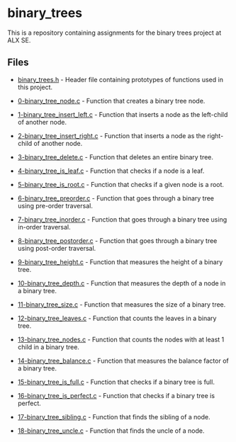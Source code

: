 # binary_trees

This is a repository containing assignments for the binary trees project at ALX SE.

## Files

- [binary_trees.h](binary_trees.h) - Header file containing prototypes of functions used in this project.

- [0-binary_tree_node.c](0-binary_tree_node.c) - Function that creates a binary tree node.

- [1-binary_tree_insert_left.c](1-binary_tree_insert_left.c) - Function that inserts a node as the left-child of another node.

- [2-binary_tree_insert_right.c](2-binary_tree_insert_right.c) - Function that inserts a node as the right-child of another node.

- [3-binary_tree_delete.c](3-binary_tree_delete.c) - Function that deletes an entire binary tree.

- [4-binary_tree_is_leaf.c](4-binary_tree_is_leaf.c) - Function that checks if a node is a leaf.

- [5-binary_tree_is_root.c](5-binary_tree_is_root.c) - Function that checks if a given node is a root.

- [6-binary_tree_preorder.c](6-binary_tree_preorder.c) - Function that goes through a binary tree using pre-order traversal.

- [7-binary_tree_inorder.c](7-binary_tree_inorder.c) - Function that goes through a binary tree using in-order traversal.

- [8-binary_tree_postorder.c](8-binary_tree_postorder.c) - Function that goes through a binary tree using post-order traversal.

- [9-binary_tree_height.c](9-binary_tree_height.c) - Function that measures the height of a binary tree.

- [10-binary_tree_depth.c](10-binary_tree_depth.c) - Function that measures the depth of a node in a binary tree.

- [11-binary_tree_size.c](11-binary_tree_size.c) - Function that measures the size of a binary tree.

- [12-binary_tree_leaves.c](12-binary_tree_leaves.c) - Function that counts the leaves in a binary tree.

- [13-binary_tree_nodes.c](13-binary_tree_nodes.c) - Function that counts the nodes with at least 1 child in a binary tree.

- [14-binary_tree_balance.c](14-binary_tree_balance.c) - Function that measures the balance factor of a binary tree.

- [15-binary_tree_is_full.c](15-binary_tree_is_full.c) - Function that checks if a binary tree is full.

- [16-binary_tree_is_perfect.c](16-binary_tree_is_perfect.c) - Function that checks if a binary tree is perfect.

- [17-binary_tree_sibling.c](17-binary_tree_sibling.c) - Function that finds the sibling of a node.

- [18-binary_tree_uncle.c](18-binary_tree_uncle.c) - Function that finds the uncle of a node.